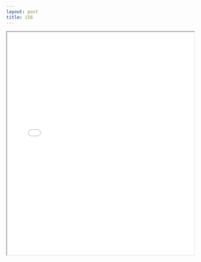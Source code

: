 ```yaml
---
layout: post
title: i56
---
```


<div class="pdf-container">
<iframe src="/ea/assets/pdfs/pubs.n.ins/i56.pdf" height="600" width="100%" allowFullScreen="true"></iframe>
</div>


